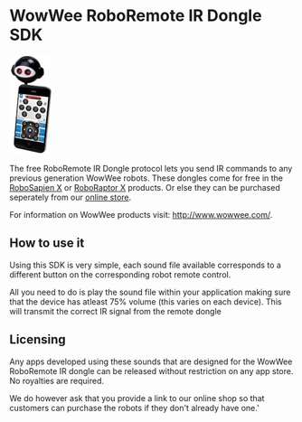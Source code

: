 WowWee RoboRemote IR Dongle SDK
===============

![](Images/RoboRemote.jpg)

The free RoboRemote IR Dongle protocol lets you send IR commands to any previous generation WowWee robots. These dongles come for free in the [RoboSapien X](http://store.wowwee.com/robots/robosapien-x.html) or [RoboRaptor X](http://store.wowwee.com/robots/roboraptor-x.html) products. Or else they can be purchased seperately from our [online store](http://store.wowwee.com/robots/roboremote.html).

For information on WowWee products visit: http://www.wowwee.com/.

How to use it
-----------------------------------------------

Using this SDK is very simple, each sound file available corresponds to a different button on the corresponding robot remote control.

All you need to do is play the sound file within your application making sure that the device has atleast 75% volume (this varies on each device). This will transmit the correct IR signal from the remote dongle

Licensing
-----------------------------------------------
Any apps developed using these sounds that are designed for the WowWee RoboRemote IR dongle can be released without restriction on any app store. No royalties are required.

We do however ask that you provide a link to our online shop so that customers can purchase the robots if they don't already have one.'
